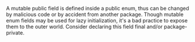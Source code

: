 A mutable public field is defined inside a public enum, thus can be changed by malicious code or by accident from another package. Though mutable enum fields may be used for lazy initialization, it's a bad practice to expose them to the outer world. Consider declaring this field final and/or package-private.